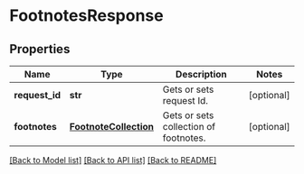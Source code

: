 # FootnotesResponse

## Properties
Name | Type | Description | Notes
------------ | ------------- | ------------- | -------------
**request_id** | **str** | Gets or sets request Id. | [optional] 
**footnotes** | [**FootnoteCollection**](FootnoteCollection.md) | Gets or sets collection of footnotes. | [optional] 

[[Back to Model list]](../README.md#documentation-for-models) [[Back to API list]](../README.md#documentation-for-api-endpoints) [[Back to README]](../README.md)



